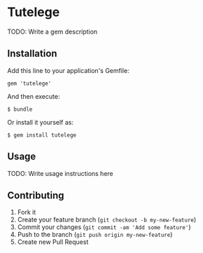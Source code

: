 # Tutelege

TODO: Write a gem description

## Installation

Add this line to your application's Gemfile:

    gem 'tutelege'

And then execute:

    $ bundle

Or install it yourself as:

    $ gem install tutelege

## Usage

TODO: Write usage instructions here

## Contributing

1. Fork it
2. Create your feature branch (`git checkout -b my-new-feature`)
3. Commit your changes (`git commit -am 'Add some feature'`)
4. Push to the branch (`git push origin my-new-feature`)
5. Create new Pull Request
